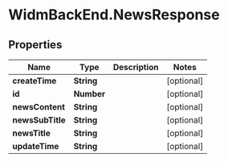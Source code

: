 # WidmBackEnd.NewsResponse

## Properties

Name | Type | Description | Notes
------------ | ------------- | ------------- | -------------
**createTime** | **String** |  | [optional] 
**id** | **Number** |  | [optional] 
**newsContent** | **String** |  | [optional] 
**newsSubTitle** | **String** |  | [optional] 
**newsTitle** | **String** |  | [optional] 
**updateTime** | **String** |  | [optional] 


